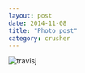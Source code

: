 ```yaml
---
layout: post
date: 2014-11-08
title: "Photo post"
category: crusher
---
```

![travisj](/images/6b7178ba0e2d060c9b0bcceedc98b3eb62a0b820da6cf18b75747c2728c4ea9e.jpg)
